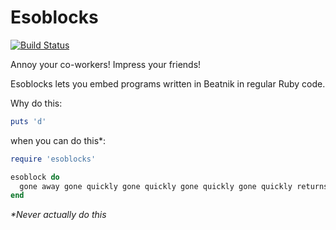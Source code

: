 # Esoblocks

[![Build Status](https://travis-ci.org/petedmarsh/esoblocks.png)](https://travis-ci.org/petedmarsh/esoblocks)

Annoy your co-workers! Impress your friends!

Esoblocks lets you embed programs written in Beatnik in regular Ruby code.

Why do this:

```ruby
puts 'd'
```

when you can do this*:

```ruby
require 'esoblocks'

esoblock do
  gone away gone quickly gone quickly gone quickly gone quickly returns returns returns address address
end
```

_*Never actually do this_
